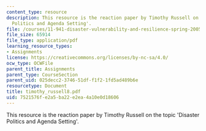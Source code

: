 ```yaml
---
content_type: resource
description: This resource is the reaction paper by Timothy Russell on the topic 'Disaster
  Politics and Agenda Setting'.
file: /courses/11-941-disaster-vulnerability-and-resilience-spring-2005/7521576fe2a5ba22e2ea4a10e0d18606_timothy_russell8.pdf
file_size: 65914
file_type: application/pdf
learning_resource_types:
- Assignments
license: https://creativecommons.org/licenses/by-nc-sa/4.0/
ocw_type: OCWFile
parent_title: Assignments
parent_type: CourseSection
parent_uid: 025decc2-3746-51df-f1f2-1fd5ad489b6e
resourcetype: Document
title: timothy_russell8.pdf
uid: 7521576f-e2a5-ba22-e2ea-4a10e0d18606
---
```

This resource is the reaction paper by Timothy Russell on the topic 'Disaster Politics and Agenda Setting'.